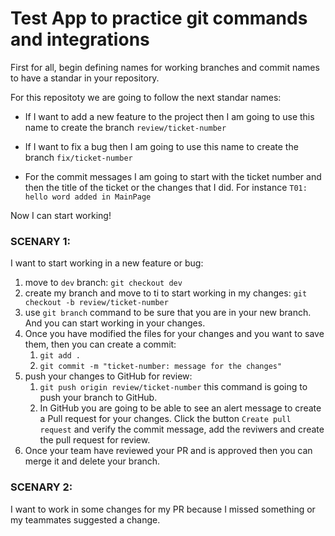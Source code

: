 # Test App to practice git commands and integrations

First for all, begin defining names for working branches and commit names to have a standar in your repository.

For this repositoty we are going to follow the next standar names:

* If I want to add a new feature to the project then I am going to use this name to create the branch `review/ticket-number`

* If I want to fix a bug then I am going to use this name to create the branch `fix/ticket-number`

* For the commit messages I am going to start with the ticket number and then the title of the ticket or the changes that I did. For instance `T01: hello word added in MainPage`


Now I can start working!

### SCENARY 1:
I want to start working in a new feature or bug:
  1. move to `dev` branch: `git checkout dev`
  2. create my branch and move to ti to start working in my changes: `git checkout -b review/ticket-number`
  3. use `git branch` command to be sure that you are in your new branch. And you can start working in your changes.
  4. Once you have modified the files for your changes and you want to save them, then you can create a commit:
      1. `git add .`
      2. `git commit -m "ticket-number: message for the changes"`
  5. push your changes to GitHub for review:
      1. `git push origin review/ticket-number` this command is going to push your branch to GitHub.
      2. In GitHub you are going to be able to see an alert message to create a Pull request for your changes. Click the button `Create pull request` and verify the commit message, add the reviwers and create the pull request for review.
  6. Once your team have reviewed your PR and is approved then you can merge it and delete your branch.


### SCENARY 2:
I want to work in some changes for my PR because I missed something or my teammates suggested a change.